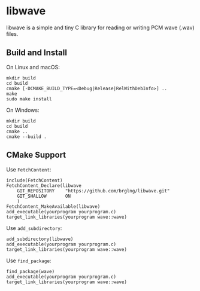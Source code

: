 # libwave

libwave is a simple and tiny C library for reading or writing PCM wave (.wav)
files.

## Build and Install

On Linux and macOS:

    mkdir build
    cd build
    cmake [-DCMAKE_BUILD_TYPE=<Debug|Release|RelWithDebInfo>] ..
    make
    sudo make install

On Windows:

    mkdir build
    cd build
    cmake ..
    cmake --build .

## CMake Support

Use `FetchContent`:

    include(FetchContent)
    FetchContent_Declare(libwave
        GIT_REPOSITORY    "https://github.com/brglng/libwave.git" 
        GIT_SHALLOW       ON
        )
    FetchContent_MakeAvailable(libwave)
    add_executable(yourprogram yourprogram.c)
    target_link_libraries(yourprogram wave::wave)

Use `add_subdirectory`:

    add_subdirectory(libwave)
    add_executable(yourprogram yourprogram.c)
    target_link_libraries(yourprogram wave::wave)

Use `find_package`:

    find_package(wave)
    add_executable(yourprogram yourprogram.c)
    target_link_libraries(yourprogram wave::wave)
